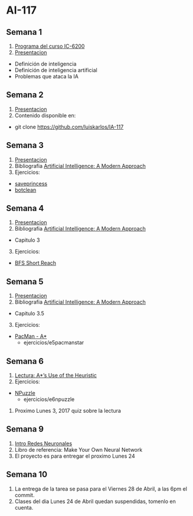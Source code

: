 # AI-117
## Semana 1
1. [Programa del curso IC-6200](https://docs.google.com/document/d/1T48Pw1-uIwo1g4P5StoBqzob8uBRRNKdGshaJWEeMYc/edit?usp=sharing)
2. [Presentacion](https://docs.google.com/presentation/d/1L_FszsFMn5crzVEWoL6vxzQ2z5G7oDkq02ObylMBLeI/edit?usp=sharing)
  * Definición de inteligencia
  * Definición de inteligencia artificial
  * Problemas que ataca la IA

## Semana 2
1. [Presentacion](https://docs.google.com/presentation/d/1aQuOLXxMLJy9JXxCCnxdcAvmOoOdQbk0tYwzMtwx6y0/edit?usp=sharing)
2. Contenido disponible en:
  * git clone https://github.com/luiskarlos/IA-117

## Semana 3  
1. [Presentacion](https://docs.google.com/presentation/d/1bsFLRYYV_zBzvChQ8p1rSDSFv0_zlV6o53hGKuwjpXs/edit?usp=sharing)
2. Bibliografia [Artificial Intelligence: A Modern Approach](http://aima.cs.berkeley.edu/)
3. Ejercicios:
  *  [saveprincess](https://www.hackerrank.com/challenges/saveprincess)
  *  [botclean](https://www.hackerrank.com/challenges/botclean)

## Semana 4  
1. [Presentacion](https://docs.google.com/presentation/d/1pQsMhmJVEGtX3gB93TnLkgSYdxG2Hns7d5GVB1dlYt8/edit?usp=sharing)
2. Bibliografia [Artificial Intelligence: A Modern Approach](http://aima.cs.berkeley.edu/)
* Capitulo 3
3. Ejercicios:
  *  [BFS Short Reach](https://www.hackerrank.com/challenges/bfsshortreach)
  
## Semana 5  
1. [Presentacion](https://docs.google.com/presentation/d/1HHMcnbsN_QTwZwalcIl_wmG2AdK1xUC8cFr13dRNJm4/edit?usp=sharing)
2. Bibliografia [Artificial Intelligence: A Modern Approach](http://aima.cs.berkeley.edu/)
* Capitulo 3.5
3. Ejercicios:
  *  [PacMan - A*](https://www.hackerrank.com/challenges/pacman-astar)
     * ejercicios/e5pacmanstar

## Semana 6  
1. [Lectura: A*’s Use of the Heuristic](http://theory.stanford.edu/~amitp/GameProgramming/Heuristics.html)
1. Ejercicios:
  *  [NPuzzle](https://www.hackerrank.com/challenges/n-puzzle)
     * ejercicios/e6npuzzle
1. Proximo Lunes 3, 2017 quiz sobre la lectura

## Semana 9
1. [Intro Redes Neuronales](https://docs.google.com/presentation/d/1iEZ-NS57ZJApwJPFVUi8ty_F9JhMrB5guWlsAP30nmY/edit?usp=sharing)
1. Libro de referencia: Make Your Own Neural Network
1. El proyecto es para entregar el proximo Lunes 24

## Semana 10
1. La entrega de la tarea se pasa para el Viernes 28 de Abril, a las 6pm el commit.
1. Clases del dia Lunes 24 de Abril quedan suspendidas, tomenlo en cuenta.


